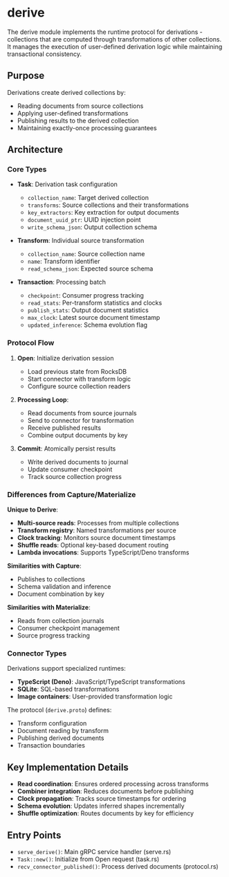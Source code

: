 # derive

The derive module implements the runtime protocol for derivations - collections that are computed through transformations of other collections. It manages the execution of user-defined derivation logic while maintaining transactional consistency.

## Purpose

Derivations create derived collections by:
- Reading documents from source collections
- Applying user-defined transformations
- Publishing results to the derived collection
- Maintaining exactly-once processing guarantees

## Architecture

### Core Types

- **Task**: Derivation task configuration
  - `collection_name`: Target derived collection
  - `transforms`: Source collections and their transformations
  - `key_extractors`: Key extraction for output documents
  - `document_uuid_ptr`: UUID injection point
  - `write_schema_json`: Output collection schema

- **Transform**: Individual source transformation
  - `collection_name`: Source collection name
  - `name`: Transform identifier
  - `read_schema_json`: Expected source schema

- **Transaction**: Processing batch
  - `checkpoint`: Consumer progress tracking
  - `read_stats`: Per-transform statistics and clocks
  - `publish_stats`: Output document statistics
  - `max_clock`: Latest source document timestamp
  - `updated_inference`: Schema evolution flag

### Protocol Flow

1. **Open**: Initialize derivation session
   - Load previous state from RocksDB
   - Start connector with transform logic
   - Configure source collection readers

2. **Processing Loop**:
   - Read documents from source journals
   - Send to connector for transformation
   - Receive published results
   - Combine output documents by key

3. **Commit**: Atomically persist results
   - Write derived documents to journal
   - Update consumer checkpoint
   - Track source collection progress

### Differences from Capture/Materialize

**Unique to Derive**:
- **Multi-source reads**: Processes from multiple collections
- **Transform registry**: Named transformations per source
- **Clock tracking**: Monitors source document timestamps
- **Shuffle reads**: Optional key-based document routing
- **Lambda invocations**: Supports TypeScript/Deno transforms

**Similarities with Capture**:
- Publishes to collections
- Schema validation and inference
- Document combination by key

**Similarities with Materialize**:
- Reads from collection journals
- Consumer checkpoint management
- Source progress tracking

### Connector Types

Derivations support specialized runtimes:
- **TypeScript (Deno)**: JavaScript/TypeScript transformations
- **SQLite**: SQL-based transformations
- **Image containers**: User-provided transformation logic

The protocol (`derive.proto`) defines:
- Transform configuration
- Document reading by transform
- Publishing derived documents
- Transaction boundaries

## Key Implementation Details

- **Read coordination**: Ensures ordered processing across transforms
- **Combiner integration**: Reduces documents before publishing
- **Clock propagation**: Tracks source timestamps for ordering
- **Schema evolution**: Updates inferred shapes incrementally
- **Shuffle optimization**: Routes documents by key for efficiency

## Entry Points

- `serve_derive()`: Main gRPC service handler (serve.rs)
- `Task::new()`: Initialize from Open request (task.rs)
- `recv_connector_published()`: Process derived documents (protocol.rs)